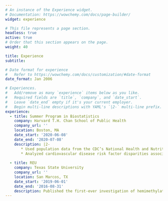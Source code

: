 ```yaml
---
# An instance of the Experience widget.
# Documentation: https://wowchemy.com/docs/page-builder/
widget: experience

# This file represents a page section.
headless: true
active: true
# Order that this section appears on the page.
weight: 40

title: Experience
subtitle:

# Date format for experience
#   Refer to https://wowchemy.com/docs/customization/#date-format
date_format: Jan 2006

# Experiences.
#   Add/remove as many `experience` items below as you like.
#   Required fields are `title`, `company`, and `date_start`.
#   Leave `date_end` empty if it's your current employer.
#   Begin multi-line descriptions with YAML's `|2-` multi-line prefix.
experience:
  - title: Summer Program in Biostatistics
    company: Harvard T.H. Chan School of Public Health
    company_url: ''
    location: Boston, MA
    date_start: '2020-06-08'
    date_end: '2020-07-08'
    description: |2-        
       * Used population data from the CDC’s National Health and Nutrition Examination Survey.
       * Analyzed cardiovascular disease risk factor disparities associated with race and socioeconomic variables.
        
  - title: REU
    company: Texas State University
    company_url: ''
    location: San Marcos, TX
    date_start: '2019-06-01'
    date_end: '2016-08-31'
    description: Published the first-ever investigation of hemimethylation in lung cancer.
---
```

